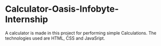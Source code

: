 # Calculator-Oasis-Infobyte-Internship
A calculator is made in this project for performing simple Calculations.
The technologies used are HTML, CSS and JavaSript.
